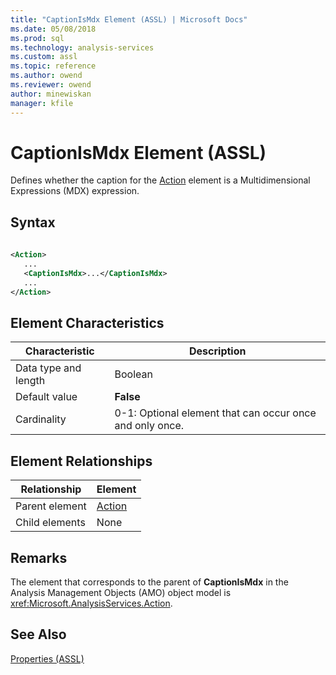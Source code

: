 ```yaml
---
title: "CaptionIsMdx Element (ASSL) | Microsoft Docs"
ms.date: 05/08/2018
ms.prod: sql
ms.technology: analysis-services
ms.custom: assl
ms.topic: reference
ms.author: owend
ms.reviewer: owend
author: minewiskan
manager: kfile
---
```

# CaptionIsMdx Element (ASSL)

  Defines whether the caption for the [Action](../../../analysis-services/scripting/objects/action-element-assl.md) element is a Multidimensional Expressions (MDX) expression.  
  
## Syntax  
  
```xml  
  
<Action>  
   ...  
   <CaptionIsMdx>...</CaptionIsMdx>  
   ...  
</Action>  
```  
  
## Element Characteristics  
  
|Characteristic|Description|  
|--------------------|-----------------|  
|Data type and length|Boolean|  
|Default value|**False**|  
|Cardinality|0-1: Optional element that can occur once and only once.|  
  
## Element Relationships  
  
|Relationship|Element|  
|------------------|-------------|  
|Parent element|[Action](../../../analysis-services/scripting/objects/action-element-assl.md)|  
|Child elements|None|  
  
## Remarks  
 The element that corresponds to the parent of **CaptionIsMdx** in the Analysis Management Objects (AMO) object model is <xref:Microsoft.AnalysisServices.Action>.  
  
## See Also  
 [Properties &#40;ASSL&#41;](../../../analysis-services/scripting/properties/properties-assl.md)  
  
  
